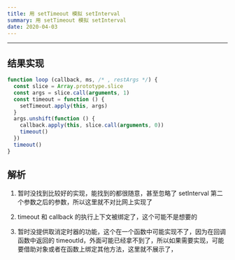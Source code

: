 ```yaml
---
title: 用 setTimeout 模拟 setInterval
summary: 用 setTimeout 模拟 setInterval
date: 2020-04-03
---
```


---------------------------

## 结果实现

```js
function loop (callback, ms, /* , restArgs */) {
  const slice = Array.prototype.slice
  const args = slice.call(arguments, 1)
  const timeout = function () {
    setTimeout.apply(this, args)
  }
  args.unshift(function () {
    callback.apply(this, slice.call(arguments, 0))
    timeout()
  })
  timeout()
}
```

## 解析

1. 暂时没找到比较好的实现，能找到的都很随意，甚至忽略了 setInterval 第二个参数之后的参数，所以这里就不对比网上实现了

2. timeout 和 callback 的执行上下文被绑定了，这个可能不是想要的
  
3. 暂时没提供取消定时器的功能，这个在一个函数中可能实现不了，因为在回调函数中返回的 timeoutId，外面可能已经拿不到了，所以如果需要实现，可能要借助对象或者在函数上绑定其他方法，这里就不展示了，
